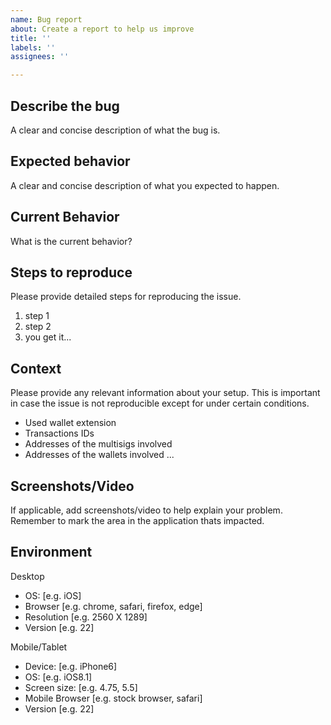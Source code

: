 ```yaml
---
name: Bug report
about: Create a report to help us improve
title: ''
labels: ''
assignees: ''

---
```


## Describe the bug
A clear and concise description of what the bug is.

## Expected behavior
A clear and concise description of what you expected to happen.

## Current Behavior
What is the current behavior?

## Steps to reproduce
Please provide detailed steps for reproducing the issue.
1. step 1
2. step 2
3. you get it...

## Context
Please provide any relevant information about your setup. This is important in case the issue is not reproducible except for under certain conditions.

* Used wallet extension
* Transactions IDs
* Addresses of the multisigs involved
* Addresses of the wallets involved ...


## Screenshots/Video
If applicable, add screenshots/video to help explain your problem.
Remember to mark the area in the application thats impacted.


## Environment
Desktop
 - OS: [e.g. iOS]
 - Browser [e.g. chrome, safari, firefox, edge]
 - Resolution [e.g. 2560 X 1289]
 - Version [e.g. 22]

Mobile/Tablet
 - Device: [e.g. iPhone6]
 - OS: [e.g. iOS8.1]
 - Screen size: [e.g. 4.75, 5.5]
 - Mobile Browser [e.g. stock browser, safari]
 - Version [e.g. 22]

